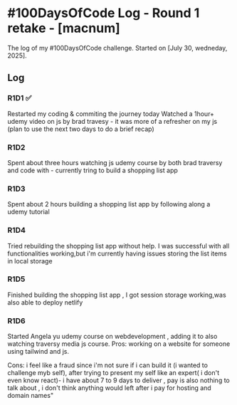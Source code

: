 # #100DaysOfCode Log - Round 1 retake - [macnum]

The log of my #100DaysOfCode challenge. Started on [July 30, wedneday, 2025].

## Log

### R1D1 ✅
Restarted my coding & commiting the journey today
Watched a 1hour+ udemy video on js by brad travesy - it was more of a refresher on my js (plan to use the next two days to do a brief recap)


### R1D2
Spent about three hours watching js udemy course by both brad traversy and code with - currently tring to build a shopping list app

### R1D3
Spent about 2 hours building a shopping list app by following along a  udemy tutorial

### R1D4
 Tried rebuilding the shopping list app without help. I was successful with all functionalities working,but i'm currently having issues storing the list items in local storage

 ### R1D5
 Finished building the shopping list app , I got session storage working,was also able to deploy netlify

 ### R1D6
 Started Angela yu udemy course on webdevelopment , adding it to also watching traversy media js course.
 Pros: working on a website for someone using tailwind and js.

 Cons: i feel like a fraud since i'm not sure if i can build it (i wanted to challenge myb self), after trying to present my self like an expert( i don't even know react)- i have about 7 to 9 days to deliver , pay is also nothing to talk about , i don't think anything would left after i pay for hosting and domain names"

 ###